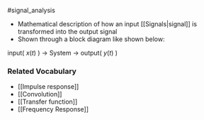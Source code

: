 #signal_analysis 
- Mathematical description of how an input [[Signals|signal]] is transformed into the output signal
- Shown through a block diagram like shown below:

input( $x(t)$ ) -> System -> output( $y(t)$ )

### Related Vocabulary
- [[Impulse response]]
- [[Convolution]]
- [[Transfer function]]
- [[Frequency Response]]